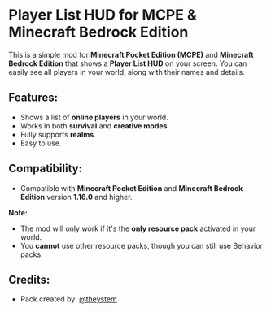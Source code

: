# Player List HUD for MCPE & Minecraft Bedrock Edition

This is a simple mod for **Minecraft Pocket Edition (MCPE)** and **Minecraft Bedrock Edition** that shows a **Player List HUD** on your screen. You can easily see all players in your world, along with their names and details.

## Features:
- Shows a list of **online players** in your world.
- Works in both **survival** and **creative modes**.
- Fully supports **realms**.
- Easy to use.

## Compatibility:
- Compatible with **Minecraft Pocket Edition** and **Minecraft Bedrock Edition** version **1.16.0** and higher.

**Note:**
- The mod will only work if it's the **only resource pack** activated in your world.
- You **cannot** use other resource packs, though you can still use Behavior packs.

## Credits:
- Pack created by: [@theystem](https://www.youtube.com/@theystem)
